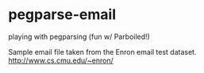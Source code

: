 pegparse-email
==============

playing with pegparsing (fun w/  Parboiled!)

Sample email file taken from the Enron email test dataset. http://www.cs.cmu.edu/~enron/
